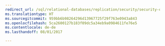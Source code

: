 ```yaml
--- 
redirect_url: /sql/relational-databases/replication/security/security-overview-replication
ms.translationtype: HT
ms.sourcegitcommit: 959bb6b98264296d13967725f29f763e0943a843
ms.openlocfilehash: 5ca2600127b183f09dc5a34eb9a0984611fe76e5
ms.contentlocale: de-de
ms.lasthandoff: 08/01/2017

--- 
```



